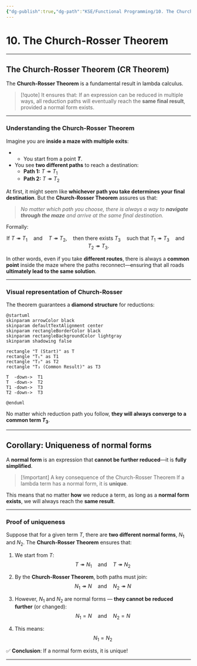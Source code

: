 ```yaml
---
{"dg-publish":true,"dg-path":"KSE/Functional Programming/10. The Church-Rosser Theorem.md","permalink":"/kse/functional-programming/10-the-church-rosser-theorem/","tags":["kse"],"created":"2025-02-19T00:32:30.268+02:00","updated":"2025-02-19T00:59:34.793+02:00"}
---
```



# 10. The Church-Rosser Theorem

---

## The Church-Rosser Theorem (CR Theorem)

The **Church-Rosser Theorem** is a fundamental result in lambda calculus. 

> [!quote] It ensures that:
> If an expression can be reduced in multiple ways, all reduction paths will eventually reach the **same final result**, provided a normal form exists.

---

### Understanding the Church-Rosser Theorem  

Imagine you are **inside a maze with multiple exits**:  

- - You start from a point **$T$**.
- You see **two different paths** to reach a destination:
  - **Path 1:** $T \twoheadrightarrow T_1$  
  - **Path 2:** $T \twoheadrightarrow T_2$  

At first, it might seem like **whichever path you take determines your final destination**. But the **Church-Rosser Theorem** assures us that:  

> _No matter which path you choose, there is always a way to **navigate through the maze** and arrive at the same final destination._  

Formally:  

$$
\text{If } T \twoheadrightarrow T_1 \quad \text{and} \quad T \twoheadrightarrow T_2,  
\quad \text{then there exists } T_3 \quad \text{such that }  
T_1 \twoheadrightarrow T_3 \quad \text{and} \quad T_2 \twoheadrightarrow T_3.
$$  

In other words, even if you take **different routes**, there is always a **common point** inside the maze where the paths reconnect—ensuring that all roads **ultimately lead to the same solution**.


---

### Visual representation of Church-Rosser

The theorem guarantees a **diamond structure** for reductions:

```plantuml
@startuml
skinparam arrowColor black
skinparam defaultTextAlignment center
skinparam rectangleBorderColor black
skinparam rectangleBackgroundColor lightgray
skinparam shadowing false

rectangle "T (Start)" as T
rectangle "T₁" as T1
rectangle "T₂" as T2
rectangle "T₃ (Common Result)" as T3

T  -down->  T1
T  -down->  T2
T1 -down->  T3
T2 -down->  T3

@enduml

```

No matter which reduction path you follow, **they will always converge to a common term $T_3$**.

---

## Corollary: Uniqueness of normal forms

A **normal form** is an expression that **cannot be further reduced**—it is **fully simplified**.

> [!important] A key consequence of the Church-Rosser Theorem
> If a lambda term has a normal form, it is **unique**.

This means that no matter **how** we reduce a term, as long as a **normal form exists**, we will always reach the **same result**.

---

### Proof of uniqueness

Suppose that for a given term $T$, there are <strong><span style="color: var(--color-red);">two different normal forms</span></strong>, $N_1$ and $N_2$. The **Church-Rosser Theorem** ensures that:

1. We start from $T$:  
   $$T \twoheadrightarrow N_1 \quad \text{and} \quad T \twoheadrightarrow N_2$$

2. By the **Church-Rosser Theorem**, both paths must join:  
   $$N_1 \twoheadrightarrow N \quad \text{and} \quad N_2 \twoheadrightarrow N$$

3. However, $N_1$ and $N_2$ are normal forms — **they cannot be reduced further** (or changed):  
   $$N_1 = N \quad \text{and} \quad N_2 = N$$

4. This means:  
   $$N_1 = N_2$$

✅ <strong><span style="color: var(--color-aqua);">Conclusion</span></strong>: If a normal form exists, it is unique!

---
